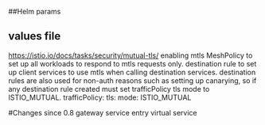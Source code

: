 
##Helm params

## values file

https://istio.io/docs/tasks/security/mutual-tls/
enabling mtls
MeshPolicy
to set up all workloads to respond to mtls requests only.
destination rule
to set up client services to use mtls when calling destination services.
destination rules are also used for non-auth reasons such as setting up canarying, so if any destination rule created 
must set trafficPolicy tls mode to ISTIO_MUTUAL.
  trafficPolicy:
    tls:
      mode: ISTIO_MUTUAL

#Changes since 0.8
gateway 
service entry
virtual service
